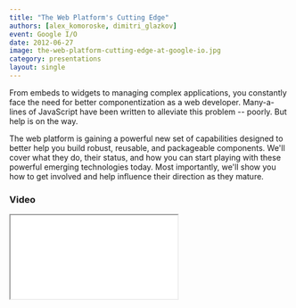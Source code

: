 ```yaml
---
title: "The Web Platform's Cutting Edge"
authors: [alex_komoroske, dimitri_glazkov]
event: Google I/O
date: 2012-06-27
image: the-web-platform-cutting-edge-at-google-io.jpg
category: presentations
layout: single
---
```


From embeds to widgets to managing complex applications, you constantly face the
need for better componentization as a web developer. Many-a-lines of JavaScript
have been written to alleviate this problem -- poorly. But help is on the way.

<!-- Excerpt -->

The web platform is gaining a powerful new set of capabilities designed to
better help you build robust, reusable, and packageable components. We'll cover
what they do, their status, and how you can start playing with these powerful
emerging technologies today. Most importantly, we'll show you how to get
involved and help influence their direction as they mature.

### Video

<div class="iframe-wrap">
    <iframe src="//www.youtube.com/embed/2txPYQOWBtg" itemprop="video"></iframe>
</div>
